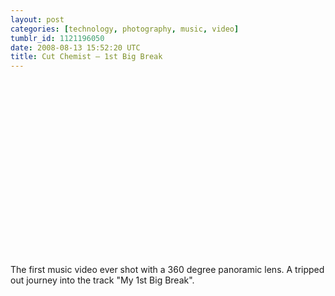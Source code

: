 ```yaml
---
layout: post
categories: [technology, photography, music, video]
tumblr_id: 1121196050
date: 2008-08-13 15:52:20 UTC
title: Cut Chemist – 1st Big Break
---
```


<object width="500" height="281"><param name="allowfullscreen" value="true" /><param name="allowscriptaccess" value="always" /><param name="movie" value="http://www.vimeo.com/moogaloop.swf?clip_id=1478602&amp;server=www.vimeo.com&amp;show_title=0&amp;show_byline=1&amp;show_portrait=0&amp;color=ff4f1f&amp;fullscreen=1" /><embed src="http://www.vimeo.com/moogaloop.swf?clip_id=1478602&amp;server=www.vimeo.com&amp;show_title=0&amp;show_byline=1&amp;show_portrait=0&amp;color=ff4f1f&amp;fullscreen=1" type="application/x-shockwave-flash" allowfullscreen="true" allowscriptaccess="always" width="500" height="281"></embed></object>

The first music video ever shot with a 360 degree panoramic lens. A tripped out journey into the track "My 1st Big Break".
